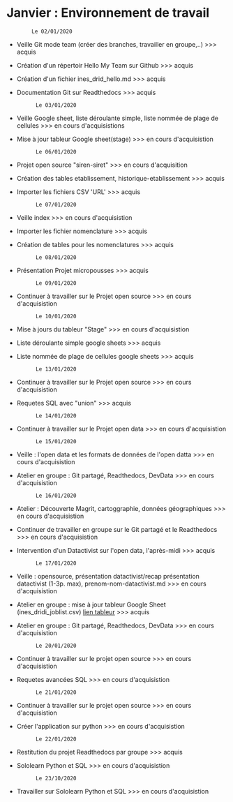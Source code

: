 Janvier : Environnement de travail
===================================

            Le 02/01/2020


- Veille Git mode team (créer des branches, travailler en groupe,..)			>>> acquis
- Création d'un répertoir Hello My Team sur Github								>>> acquis
- Création d'un fichier ines_drid_hello.md									    >>> acquis
- Documentation Git sur Readthedocs                                             >>> acquis


            Le 03/01/2020

- Veille Google sheet, liste déroulante simple, liste nommée de plage de cellules  >>> en cours d'acquisistions
- Mise à jour tableur Google sheet(stage)       >>> en cours d'acquisistion


            Le 06/01/2020

- Projet open source "siren-siret"                                              >>> en cours d'acquisition
- Création des tables etablissement, historique-etablissement                   >>> acquis
- Importer les fichiers CSV 'URL'                                               >>> acquis


            Le 07/01/2020

- Veille index                                                                  >>> en cours d'acquisistion 
- Importer les fichier nomenclature                                             >>> acquis
- Création de tables pour les nomenclatures                                     >>> acquis

            
            Le 08/01/2020

- Présentation Projet micropousses                                              >>> acquis


            Le 09/01/2020

- Continuer à travailler sur le Projet open source                              >>> en cours d'acquisistion


            Le 10/01/2020

- Mise à jours du tableur "Stage"                                              >>> en cours d'acquisistion
- Liste déroulante simple google sheets                                        >>> acquis
- Liste nommée de plage de cellules google sheets                              >>> acquis


            Le 13/01/2020

- Continuer à travailler sur le Projet open source                             >>> en cours d'acquisistion
- Requetes SQL avec "union"                                                    >>> acquis


            Le 14/01/2020

- Continuer à travailler sur le Projet open data                               >>> en cours d'acquisistion


            Le 15/01/2020

- Veille : l'open data et les formats de données de l'open datta               >>> en cours d'acquisistion
- Atelier en groupe : Git partagé, Readthedocs, DevData                        >>> en cours d'acquisistion


            Le 16/01/2020

- Atelier : Découverte Magrit, cartoggraphie, données géographiques             >>> en cours d'acquisistion
- Continuer de travailler en groupe sur le Git partagé et le Readthedocs        >>> en cours d'acquisistion
- Intervention d'un Datactivist sur l'open data, l'après-midi                   >>> acquis 


            Le 17/01/2020

- Veille : opensource, présentation datactivist/recap présentation datactivist (1-3p. max), prenom-nom-datactivist.md >>> en cours d'acquisistion
- Atelier en groupe : mise à jour tableur Google Sheet (ines_dridi_joblist.csv) [lien tableur](https://docs.google.com/spreadsheets/d/1WYFz4Hbove46EdApUaoQsSlqJXPa9drf11udaCgxp3A/edit#gid=1762547584) >>> acquis
- Atelier en groupe : Git partagé, Readthedocs, DevData >>> en cours d'acquisistion


            Le 20/01/2020

- Continuer à travailler sur le projet open source                          >>> en cours d'acquisistion
- Requetes avancées SQL                                                     >>> en cours d'acquisistion


            Le 21/01/2020

- Continuer à travailler sur le projet open source                          >>> en cours d'acquisistion
- Créer l'application sur python                                            >>> en cours d'acquisistion
 

            Le 22/01/2020

- Restitution du projet Readthedocs par groupe                              >>> acquis
- Sololearn  Python et SQL                                                  >>> en cours d'acquisistion


            Le 23/10/2020

- Travailler sur Sololearn Python et SQL                                    >>> en cours d'acquisistion
 


